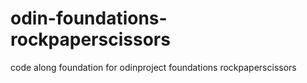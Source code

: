 # odin-foundations-rockpaperscissors
code along foundation for odinproject foundations rockpaperscissors
